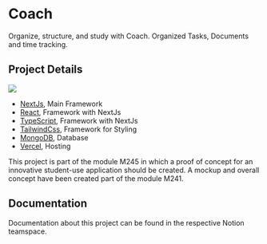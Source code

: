 # Coach

Organize, structure, and study with Coach. Organized Tasks, Documents and time tracking. 


## Project Details
<img src="https://skillicons.dev/icons?i=nextjs,react,ts,tailwind,mongodb,vercel"/>

- [NextJs](https://nextjs.org/), Main Framework
- [React](https://react.dev/), Framework with NextJs
- [TypeScript](https://www.typescriptlang.org/), Framework with NextJs
- [TailwindCss](https://tailwindcss.com/), Framework for Styling
- [MongoDB](https://mongodb.com/), Database
- [Vercel](https://vercel.com/), Hosting

This project is part of the module M245 in which a proof of concept for an innovative student-use application should be created. A mockup and overall concept have been created part of the module M241. 

## Documentation
Documentation about this project can be found in the respective Notion teamspace.
